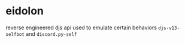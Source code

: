 # eidolon
reverse engineered djs api used to emulate certain behaviors `djs-v13-selfbot` and `discord.py-self`
